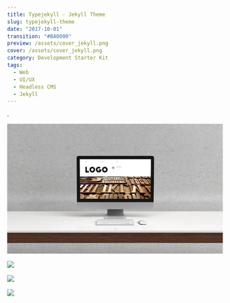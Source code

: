 ```yaml
---
title: Typejekyll - Jekyll Theme
slug: typejekyll-theme
date: "2017-10-01"
transition: "#BA0000"
preview: /assets/cover_jekyll.png
cover: /assets/cover_jekyll.png
category: Development Starter Kit
tags:
  - Web
  - UI/UX
  - Headless CMS
  - Jekyll
---
```


.

![](/assets/typejekyll_00.jpg)

![](/assets/typejekyll_01.jpg)

![](/assets/typejekyll_02.jpg)

![](/assets/typejekyll_03.jpg)
